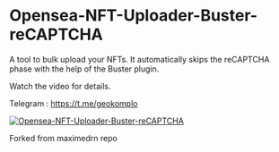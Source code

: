 # Opensea-NFT-Uploader-Buster-reCAPTCHA

A tool to bulk upload your NFTs. It automatically skips the reCAPTCHA phase with the help of the Buster plugin.

Watch the video for details.

Telegram : https://t.me/geokomplo

[![Opensea-NFT-Uploader-Buster-reCAPTCHA](https://yt-embed.herokuapp.com/embed?v=2KFkmBE-RWA)](https://www.youtube.com/watch?v=2KFkmBE-RWA "Opensea-NFT-Uploader-Buster-reCAPTCHA")

Forked from maximedrn repo

